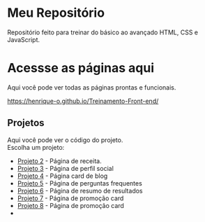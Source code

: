 # Meu Repositório

Repositório feito para treinar do básico ao avançado HTML, CSS e JavaScript.

# Acessse as páginas aqui
Aqui você pode ver todas as páginas prontas e funcionais.

https://henrique-o.github.io/Treinamento-Front-end/

## Projetos
Aqui você pode ver o código do projeto.
<br>
Escolha um projeto:

- [Projeto 2](Pagina-de-receita-Treino-2/index.html) - Página de receita.
- [Projeto 3](Pagina-de-perfil-social-Treino-3/index.html/) - Página de perfil social
- [Projeto 4](Pagina-de-blog-cartao-Treino-4/index.html/) - Página card de blog
- [Projeto 5](Pagina-de-faq-Treino-5/index.html) - Página de perguntas frequentes
- [Projeto 6](Pagina-de-resultados-Treino-6/index.html) - Página de resumo de resultados
- [Projeto 7](Pagina-de-preview-card-Treino-7/index.html) - Página de promoção card
- [Projeto 8](site-externo-PAEs/index.html) - Página de promoção card
- 

